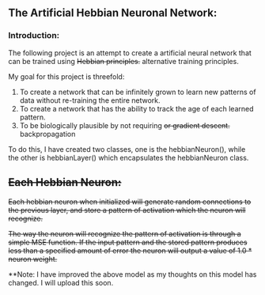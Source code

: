 ## The Artificial Hebbian Neuronal Network:  

### Introduction: 
The following project is an attempt to create a artificial neural network that can be trained using ~~Hebbian principles.~~ alternative training principles. 

My goal for this project is threefold: 
 1. To create a network that can be infinitely grown to learn new patterns of data without re-training the entire network. 
 2. To create a network that has the ability to track the age of each learned pattern. 
 3. To be biologically plausible by not requiring ~~or gradient descent.~~ backpropagation 

To do this, I have created two classes, one is the hebbianNeuron(), while the other is hebbianLayer() which encapsulates the hebbianNeuron class. 


## ~~Each Hebbian Neuron:~~
~~Each hebbian neuron when initialized will generate random connections to the previous layer, and store a pattern of activation which the neuron will recognize.~~ 

~~The way the neuron will recognize the pattern of activation is through a simple MSE function. If the input pattern and the stored pattern produces less than a specified amount of error the neuron will output a value of 1.0 * neuron weight.~~ 

**Note: I have improved the above model as my thoughts on this model has changed. I will upload this soon.
